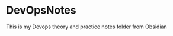# DevOpsNotes
This is my Devops theory and practice notes folder from Obsidian











































